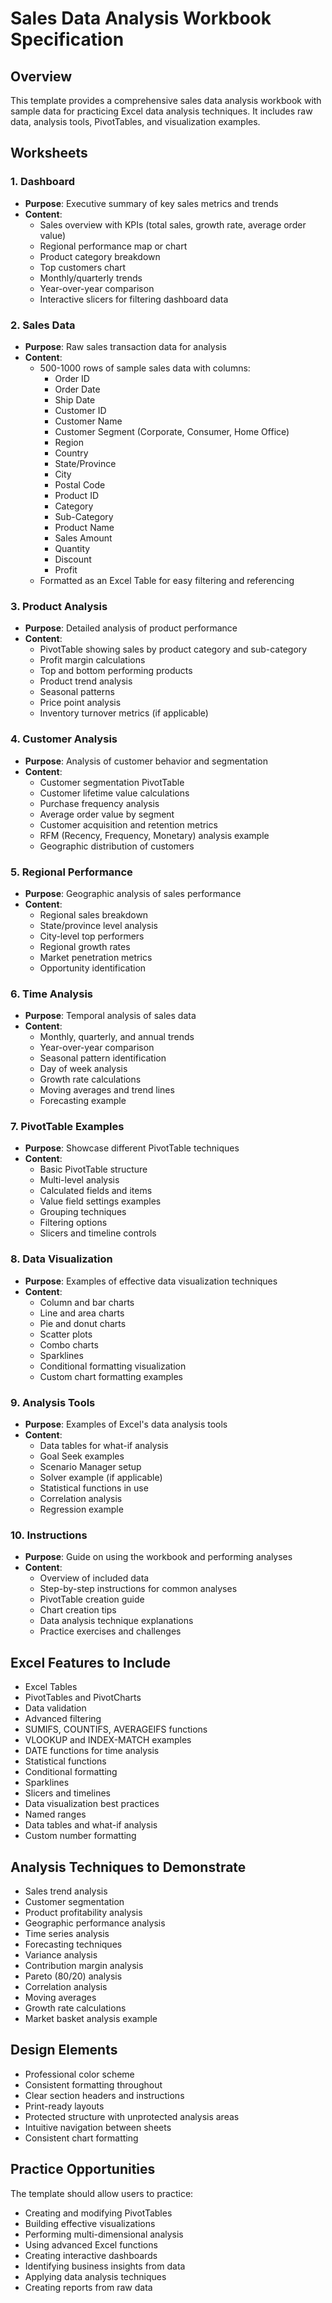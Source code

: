 # Sales Data Analysis Workbook Specification

## Overview
This template provides a comprehensive sales data analysis workbook with sample data for practicing Excel data analysis techniques. It includes raw data, analysis tools, PivotTables, and visualization examples.

## Worksheets

### 1. Dashboard
- **Purpose**: Executive summary of key sales metrics and trends
- **Content**:
  - Sales overview with KPIs (total sales, growth rate, average order value)
  - Regional performance map or chart
  - Product category breakdown
  - Top customers chart
  - Monthly/quarterly trends
  - Year-over-year comparison
  - Interactive slicers for filtering dashboard data

### 2. Sales Data
- **Purpose**: Raw sales transaction data for analysis
- **Content**:
  - 500-1000 rows of sample sales data with columns:
    - Order ID
    - Order Date
    - Ship Date
    - Customer ID
    - Customer Name
    - Customer Segment (Corporate, Consumer, Home Office)
    - Region
    - Country
    - State/Province
    - City
    - Postal Code
    - Product ID
    - Category
    - Sub-Category
    - Product Name
    - Sales Amount
    - Quantity
    - Discount
    - Profit
  - Formatted as an Excel Table for easy filtering and referencing

### 3. Product Analysis
- **Purpose**: Detailed analysis of product performance
- **Content**:
  - PivotTable showing sales by product category and sub-category
  - Profit margin calculations
  - Top and bottom performing products
  - Product trend analysis
  - Seasonal patterns
  - Price point analysis
  - Inventory turnover metrics (if applicable)

### 4. Customer Analysis
- **Purpose**: Analysis of customer behavior and segmentation
- **Content**:
  - Customer segmentation PivotTable
  - Customer lifetime value calculations
  - Purchase frequency analysis
  - Average order value by segment
  - Customer acquisition and retention metrics
  - RFM (Recency, Frequency, Monetary) analysis example
  - Geographic distribution of customers

### 5. Regional Performance
- **Purpose**: Geographic analysis of sales performance
- **Content**:
  - Regional sales breakdown
  - State/province level analysis
  - City-level top performers
  - Regional growth rates
  - Market penetration metrics
  - Opportunity identification

### 6. Time Analysis
- **Purpose**: Temporal analysis of sales data
- **Content**:
  - Monthly, quarterly, and annual trends
  - Year-over-year comparison
  - Seasonal pattern identification
  - Day of week analysis
  - Growth rate calculations
  - Moving averages and trend lines
  - Forecasting example

### 7. PivotTable Examples
- **Purpose**: Showcase different PivotTable techniques
- **Content**:
  - Basic PivotTable structure
  - Multi-level analysis
  - Calculated fields and items
  - Value field settings examples
  - Grouping techniques
  - Filtering options
  - Slicers and timeline controls

### 8. Data Visualization
- **Purpose**: Examples of effective data visualization techniques
- **Content**:
  - Column and bar charts
  - Line and area charts
  - Pie and donut charts
  - Scatter plots
  - Combo charts
  - Sparklines
  - Conditional formatting visualization
  - Custom chart formatting examples

### 9. Analysis Tools
- **Purpose**: Examples of Excel's data analysis tools
- **Content**:
  - Data tables for what-if analysis
  - Goal Seek examples
  - Scenario Manager setup
  - Solver example (if applicable)
  - Statistical functions in use
  - Correlation analysis
  - Regression example

### 10. Instructions
- **Purpose**: Guide on using the workbook and performing analyses
- **Content**:
  - Overview of included data
  - Step-by-step instructions for common analyses
  - PivotTable creation guide
  - Chart creation tips
  - Data analysis technique explanations
  - Practice exercises and challenges

## Excel Features to Include
- Excel Tables
- PivotTables and PivotCharts
- Data validation
- Advanced filtering
- SUMIFS, COUNTIFS, AVERAGEIFS functions
- VLOOKUP and INDEX-MATCH examples
- DATE functions for time analysis
- Statistical functions
- Conditional formatting
- Sparklines
- Slicers and timelines
- Data visualization best practices
- Named ranges
- Data tables and what-if analysis
- Custom number formatting

## Analysis Techniques to Demonstrate
- Sales trend analysis
- Customer segmentation
- Product profitability analysis
- Geographic performance analysis
- Time series analysis
- Forecasting techniques
- Variance analysis
- Contribution margin analysis
- Pareto (80/20) analysis
- Correlation analysis
- Moving averages
- Growth rate calculations
- Market basket analysis example

## Design Elements
- Professional color scheme
- Consistent formatting throughout
- Clear section headers and instructions
- Print-ready layouts
- Protected structure with unprotected analysis areas
- Intuitive navigation between sheets
- Consistent chart formatting

## Practice Opportunities
The template should allow users to practice:
- Creating and modifying PivotTables
- Building effective visualizations
- Performing multi-dimensional analysis
- Using advanced Excel functions
- Creating interactive dashboards
- Identifying business insights from data
- Applying data analysis techniques
- Creating reports from raw data
